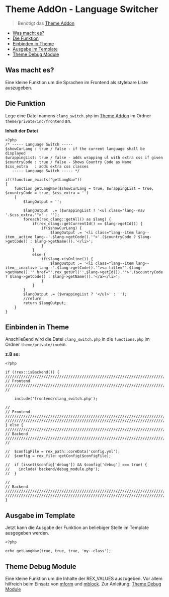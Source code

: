 # Theme AddOn - Language Switcher

> Benötigt das [Theme Addon](https://github.com/FriendsOfREDAXO/theme)

- [Was macht es?](#was-macht-es)
- [Die Funktion](#die-funktion)
- [Einbinden in Theme](#einbinden-in-theme)
- [Ausgabe im Template](#ausgabe-im-template)
- [Theme Debug Module](#theme-debug-module)

<a name="was-macht-es"></a>
## Was macht es?

Eine kleine Funktion um die Sprachen im Frontend als stylebare Liste auszugeben.

<a name="die-funktion"></a>
## Die Funktion

Lege eine Datei namens `clang_switch.php` im [Theme Addon](https://github.com/FriendsOfREDAXO/theme) im Ordner `theme/private/inc/frontend` an.

**Inhalt der Datei**
    
    <?php
    /* ----- Language Switch -----
    $showCurLang : true / false - if the current language shall be displayed
    $wrappingList: true / false - adds wrapping ul with extra css if given
    $countryCode : true / false - Shows Country Code as Name
    $css_extra   : adds extra css classes
       ----- Language Switch ----- */
    
    if(!function_exists("getLangNav"))
    {
        function getLangNav($showCurLang = true, $wrappingList = true, $countryCode = true, $css_extra = '')
        {
            $langOutput = '';
    
            $langOutput  .= ($wrappingList ? '<ul class="lang--nav '.$css_extra.'">' : '');
            foreach(rex_clang::getAll() as $lang) {
                if(rex_clang::getCurrentId() == $lang->getId()) {
                    if($showCurLang) {
                        $langOutput .= '<li class="lang--item lang--item__active lang--'.$lang->getCode().'">'.($countryCode ? $lang->getCode() : $lang->getName()).'</li>';
                    }
                }
                else {
                    if($lang->isOnline()) {
                        $langOutput .= '<li class="lang--item lang--item__inactive lang--'.$lang->getCode().'"><a title="'.$lang->getName().'" href="'.rex_getUrl('',$lang->getId()).'">'.($countryCode ? $lang->getCode() : $lang->getName()).'</a></li>';
                    }
                }
            }
            $langOutput .= ($wrappingList ? '</ul>' : '');
            //return
            return $langOutput;
        }
    }

<a name="einbinden-in-theme"></a>
## Einbinden in Theme

Anschließend wird die Datei `clang_switch.php` in die `functions.php` im Ordner `theme/private/inc`ein.

**z.B so:**

    <?php
    
    if (!rex::isBackend()) {
    //////////////////////////////////////////////////////////////////////////////////////////////////
    // Frontend //////////////////////////////////////////////////////////////////////////////////////
    //
    
        include('frontend/clang_switch.php');
        
    //
    // Frontend //////////////////////////////////////////////////////////////////////////////////////
    //////////////////////////////////////////////////////////////////////////////////////////////////
    } else {
    //////////////////////////////////////////////////////////////////////////////////////////////////
    // Backend ///////////////////////////////////////////////////////////////////////////////////////
    //
    
    //  $configFile = rex_path::coreData('config.yml');
    //  $config = rex_file::getConfig($configFile);
    
    //  if (isset($config['debug']) && $config['debug'] === true) {
    //    include('backend/debug_module.php');
    //  }
    
    //
    // Backend ///////////////////////////////////////////////////////////////////////////////////////
    //////////////////////////////////////////////////////////////////////////////////////////////////
    }

<a name="ausgabe-im-template"></a>
## Ausgabe im Template

Jetzt kann die Ausgabe der Funktion an beliebiger Stelle im Template ausgegeben werden.

    <?php
    
    echo getLangNav(true, true, true, 'my--class');

<a name="theme-debug-module"></a>
## Theme Debug Module

Eine kleine Funktion um die Inhalte der REX_VALUES auszugeben. Vor allem hilfreich beim Einsatz von [mform](https://github.com/FriendsOfREDAXO/mform) und [mblock](https://github.com/FriendsOfREDAXO/mblock). Zur Anleitung: [Theme Debug Module](https://github.com/FriendsOfREDAXO/tricks/blob/master/theme_debug_module.md)
